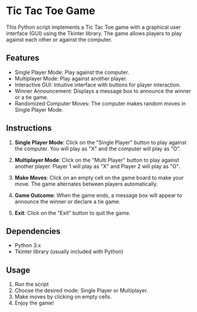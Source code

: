 # Tic Tac Toe Game 

This Python script implements a Tic Tac Toe game with a graphical user interface (GUI) using the Tkinter library. 
The game allows players to play against each other or against the computer.

## Features

- Single Player Mode: Play against the computer.
- Multiplayer Mode: Play against another player.
- Interactive GUI: Intuitive interface with buttons for player interaction.
- Winner Announcement: Displays a message box to announce the winner or a tie game.
- Randomized Computer Moves: The computer makes random moves in Single Player Mode.

## Instructions

1. **Single Player Mode**: Click on the "Single Player" button to play against the computer. You will play as "X" and the computer will play as "O".

2. **Multiplayer Mode**: Click on the "Multi Player" button to play against another player. Player 1 will play as "X" and Player 2 will play as "O".

3. **Make Moves**: Click on an empty cell on the game board to make your move. The game alternates between players automatically.

4. **Game Outcome**: When the game ends, a message box will appear to announce the winner or declare a tie game.

5. **Exit**: Click on the "Exit" button to quit the game.

## Dependencies

- Python 3.x
- Tkinter library (usually included with Python)

## Usage

1. Run the script 
2. Choose the desired mode: Single Player or Multiplayer.
3. Make moves by clicking on empty cells.
4. Enjoy the game!
